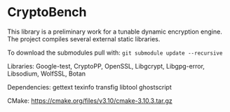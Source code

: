 # CryptoBench 

This library is a preliminary work for a tunable dynamic encryption engine. The project compiles several external static
libraries.

To download the submodules pull with:
`git submodule update --recursive`

Libraries: Google-test, CryptoPP, OpenSSL, Libgcrypt, Libgpg-error, Libsodium, WolfSSL, Botan

Dependencies: gettext texinfo transfig libtool ghostscript

CMake: https://cmake.org/files/v3.10/cmake-3.10.3.tar.gz